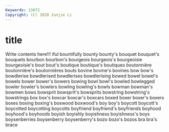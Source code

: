 ```yaml
---
Keywords: 13672
Copyright: (C) 2020 Junjie Li
---
```


# title

Write contents here!!!
iful
bountifully 
bounty 
bounty's 
bouquet 
bouquet's 
bouquets 
bourbon 
bourbon's 
bourgeois 
bourgeois's
bourgeoisie 
bourgeoisie's 
bout 
bout's 
boutique 
boutique's 
boutiques 
boutonnière 
boutonnière's 
boutonnières
bouts 
bovine 
bovine's 
bovines 
bow 
bow's 
bowdlerise 
bowdlerised 
bowdlerises 
bowdlerising
bowed 
bowel 
bowel's 
bowels 
bower 
bower's 
bowers 
bowing 
bowl 
bowl's
bowled 
bowlegged 
bowler 
bowler's 
bowlers 
bowling 
bowling's 
bowls 
bowman 
bowman's
bowmen 
bows 
bowsprit 
bowsprit's 
bowsprits 
bowstring 
bowstring's 
bowstrings 
box 
box's
boxcar 
boxcar's 
boxcars 
boxed 
boxer 
boxer's 
boxers 
boxes 
boxing 
boxing's
boxwood 
boxwood's 
boy 
boy's 
boycott 
boycott's 
boycotted 
boycotting 
boycotts 
boyfriend
boyfriend's 
boyfriends 
boyhood 
boyhood's 
boyhoods 
boyish 
boyishly 
boyishness 
boyishness's 
boys
boysenberries 
boysenberry 
boysenberry's 
bozo 
bozo's 
bozos 
bra 
bra's 
brace 
